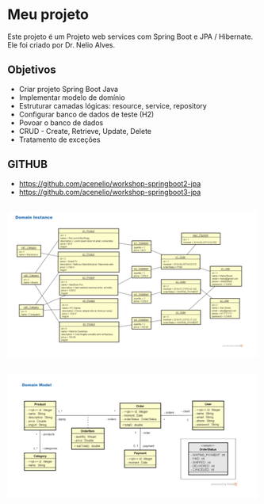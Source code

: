 # Meu projeto

Este projeto é um Projeto web services com Spring Boot e JPA / Hibernate. Ele foi criado por Dr. Nelio Alves.

## Objetivos

- Criar projeto Spring Boot Java
- Implementar modelo de domínio
- Estruturar camadas lógicas: resource, service, repository
- Configurar banco de dados de teste (H2)
- Povoar o banco de dados
- CRUD - Create, Retrieve, Update, Delete
- Tratamento de exceções

## GITHUB

- https://github.com/acenelio/workshop-springboot2-jpa
- https://github.com/acenelio/workshop-springboot3-jpa

##
![Image instance](img/instance.png)
##
![Image model](img/model.png)